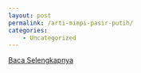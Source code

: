 ```yaml
---
layout: post
permalink: /arti-mimpi-pasir-putih/
categories:
    - Uncategorized
---
```


[Baca Selengkapnya](/09)